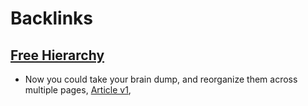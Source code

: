 
# Backlinks
## [Free Hierarchy](<Free Hierarchy.md>)
- Now you could take your brain dump, and reorganize them across multiple pages, [Article v1](<Article v1.md>),

